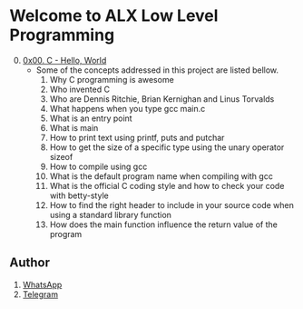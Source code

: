 # Welcome to ALX Low Level Programming
0. [0x00. C - Hello, World](https://github.com/gama1221/alx-low_level_programming/tree/main/0x00-hello_world)
	- Some of the concepts addressed in this project are listed bellow.
        1. Why C programming is awesome
        2. Who invented C
        3. Who are Dennis Ritchie, Brian Kernighan and Linus Torvalds
        4. What happens when you type gcc main.c
        5. What is an entry point
        6. What is main
        7. How to print text using printf, puts and putchar
        8. How to get the size of a specific type using the unary operator sizeof
        9. How to compile using gcc
        10. What is the default program name when compiling with gcc
        11. What is the official C coding style and how to check your code with betty-style
        12. How to find the right header to include in your source code when using a standard library function
        13. How does the main function influence the return value of the program
## Author
1. [WhatsApp](https://wa.me/+251991732949)
2. [Telegram](https://t.me/gama2112)